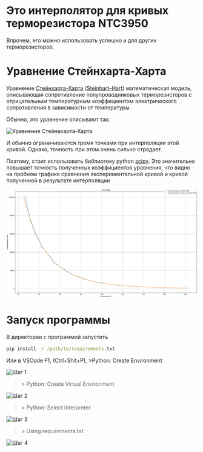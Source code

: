 # Это интерполятор для кривых терморезистора NTC3950

Впрочем, его можно использовать успешно и для других терморезисторов.

# Уравнение Стейнхарта-Харта

Уравнение [Стейнхарта-Харта](https://ru.wikipedia.org/wiki/Уравнение_Стейнхарта_—_Харта) ([Steinhart–Hart](https://en.wikipedia.org/wiki/Steinhart%E2%80%93Hart_equation))  математическая модель, описывающая сопротивление полупроводниковых терморезисторов с отрицательным температурным коэффициентом электрического сопротивления в зависимости от температуры.

Обычно, это уравнение описывают так:

![Уравнение Стейнахарта-Харта](fugures/st-hart.svg)

И обычно ограничиваются тремя точками при интерполяции этой кривой. Однако, точность при этом очень сильно страдает. 

Поэтому, стоит использовать библиотеку python [scipy](https://scipy.org/). Это значительно повышает точность полученных коэффициентов уравнения, что видно на пробном графике сравнения экспериментальной кривой и кривой полученной в результате интерполяции

![Графики апроксимированной функции и исходных данных термистора NTC3950](./figures/ntc3950.png)

# Запуск программы

В директории с программой запустить
```cmd
pip install -r /path/to/requirements.txt
```

Или в VSCode F1, (Ctrl+Shit+P), >Python: Create Environment

![Шаг 1](./fugures/inst_venv01.png)

> &gt; Python: Create Virtual Environment

![Шаг 2](./fugures/inst_venv02.png)

> &gt; Python: Select Interpreter

![Шаг 3](./fugures/inst_venv03.png)

> &gt; Using requirements.txt

![Шаг 4](./fugures/inst_venv04.png)

